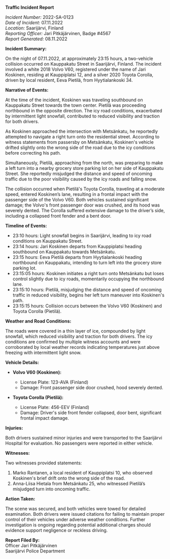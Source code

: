 **Traffic Incident Report**

*Incident Number:* 2022-SA-0123  
*Date of Incident:* 07.11.2022  
*Location:* Saarijärvi, Finland  
*Reporting Officer:* Jari Pitkäjärvinen, Badge #4567  
*Report Generated:* 08.11.2022

**Incident Summary:**

On the night of 07.11.2022, at approximately 23:15 hours, a two-vehicle collision occurred on Kauppakatu Street in Saarijärvi, Finland. The incident involved a white 2018 Volvo V60, registered under the name of Jari Koskinen, residing at Kauppiplatsi 12, and a silver 2020 Toyota Corolla, driven by local resident, Eeva Pietilä, from Hyytialankoski 34.

**Narrative of Events:**

At the time of the incident, Koskinen was traveling southbound on Kauppakatu Street towards the town center. Pietilä was proceeding northbound in the opposite direction. The icy road conditions, exacerbated by intermittent light snowfall, contributed to reduced visibility and traction for both drivers.

As Koskinen approached the intersection with Metsänkatu, he reportedly attempted to navigate a right turn onto the residential street. According to witness statements from passersby on Metsänkatu, Koskinen's vehicle drifted slightly onto the wrong side of the road due to the icy conditions before correcting his path.

Simultaneously, Pietilä, approaching from the north, was preparing to make a left turn into a nearby grocery store parking lot on her side of Kauppakatu Street. She reportedly misjudged the distance and speed of oncoming traffic due to the poor visibility caused by the icy roads and falling snow.

The collision occurred when Pietilä's Toyota Corolla, traveling at a moderate speed, entered Koskinen’s lane, resulting in a frontal impact with the passenger side of the Volvo V60. Both vehicles sustained significant damage; the Volvo's front passenger door was crushed, and its hood was severely dented. The Corolla suffered extensive damage to the driver’s side, including a collapsed front fender and a bent door.

**Timeline of Events:**

- 23:10 hours: Light snowfall begins in Saarijärvi, leading to icy road conditions on Kauppakatu Street.
- 23:14 hours: Jari Koskinen departs from Kauppiplatsi heading southbound on Kauppakatu towards Metsänkatu.
- 23:15 hours: Eeva Pietilä departs from Hyytialankoski heading northbound on Kauppakatu, intending to turn left into the grocery store parking lot.
- 23:15:05 hours: Koskinen initiates a right turn onto Metsänkatu but loses control slightly due to icy roads, momentarily occupying the northbound lane.
- 23:15:10 hours: Pietilä, misjudging the distance and speed of oncoming traffic in reduced visibility, begins her left turn maneuver into Koskinen's path.
- 23:15:15 hours: Collision occurs between the Volvo V60 (Koskinen) and Toyota Corolla (Pietilä).

**Weather and Road Conditions:**

The roads were covered in a thin layer of ice, compounded by light snowfall, which reduced visibility and traction for both drivers. The icy conditions are confirmed by multiple witness accounts and were corroborated by local weather records indicating temperatures just above freezing with intermittent light snow.

**Vehicle Details:**

- **Volvo V60 (Koskinen):**  
  - License Plate: 123-AVA (Finland)  
  - Damage: Front passenger side door crushed, hood severely dented.

- **Toyota Corolla (Pietilä):**  
  - License Plate: 456-EEV (Finland)  
  - Damage: Driver's side front fender collapsed, door bent, significant frontal impact damage.

**Injuries:**

Both drivers sustained minor injuries and were transported to the Saarijärvi Hospital for evaluation. No passengers were reported in either vehicle.

**Witnesses:**

Two witnesses provided statements:
1. Marko Rantanen, a local resident of Kauppiplatsi 10, who observed Koskinen's brief drift onto the wrong side of the road.
2. Anna-Liisa Hietala from Metsänkatu 25, who witnessed Pietilä’s misjudged turn into oncoming traffic.

**Action Taken:**

The scene was secured, and both vehicles were towed for detailed examination. Both drivers were issued citations for failing to maintain proper control of their vehicles under adverse weather conditions. Further investigation is ongoing regarding potential additional charges should evidence support negligence or reckless driving.

**Report Filed By:**  
Officer Jari Pitkäjärvinen  
Saarijärvi Police Department